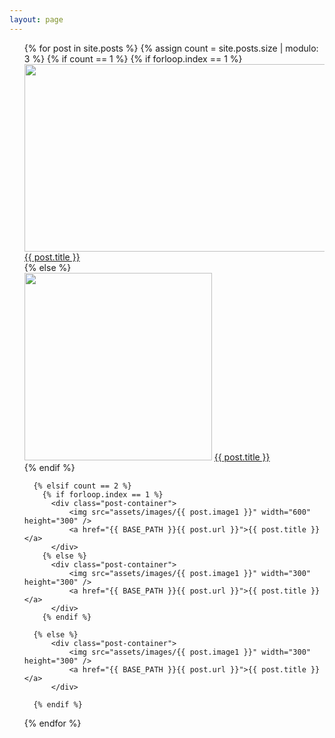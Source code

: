 ```yaml
---
layout: page
---
```



<ul class="posts">
  {% for post in site.posts %}
	  {% assign count = site.posts.size | modulo: 3 %}
	  {% if count == 1 %}
		{% if forloop.index == 1 %}	
		  <div class="post-container">
			  <img src="assets/images/{{ post.image3 }}" width="900" height="300" />
			  <a href="{{ BASE_PATH }}{{ post.url }}">{{ post.title }}</a>
		  </div>
		{% else %}
		  <div class="post-container">
			  <img src="assets/images/{{ post.image1 }}" width="300" height="300" />
			  <a href="{{ BASE_PATH }}{{ post.url }}">{{ post.title }}</a>
		  </div>
        {% endif %}
		  
	  {% elsif count == 2 %}
		{% if forloop.index == 1 %}		
		  <div class="post-container">
			  <img src="assets/images/{{ post.image1 }}" width="600" height="300" />
			  <a href="{{ BASE_PATH }}{{ post.url }}">{{ post.title }}</a>
		  </div>
		{% else %}	
		  <div class="post-container">
			  <img src="assets/images/{{ post.image1 }}" width="300" height="300" />
			  <a href="{{ BASE_PATH }}{{ post.url }}">{{ post.title }}</a>
		  </div>
        {% endif %}
		
	  {% else %}
	      <div class="post-container">
			  <img src="assets/images/{{ post.image1 }}" width="300" height="300" />
			  <a href="{{ BASE_PATH }}{{ post.url }}">{{ post.title }}</a>
		  </div>	  
	  
      {% endif %}
	  
	  
	  
  {% endfor %}
</ul>
